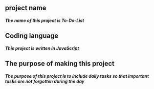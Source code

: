 ## project name
##### *The name of this project is To-Do-List* 
## Coding language
##### *This project is written in JavaScript*
## The purpose of making this project
##### *The purpose of this project is to include daily tasks so that important tasks are not forgotten during the day* 
